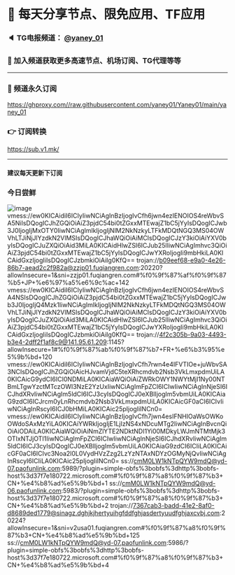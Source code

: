 # 🚀 每天分享节点、限免应用、TF应用
### 🔈 TG电报频道： [@yaney_01](https://t.me/yaney_01) 
### 🔔 加入频道获取更多高速节点、机场订阅、TG代理等等  
***
### 🔗  频道永久订阅
   https://ghproxy.com//raw.githubusercontent.com/yaney01/Yaney01/main/yaney_01
### 👉  订阅转换
   https://sub.v1.mk/
***
#### 建议每天更新下订阅
### 今日尝鲜
![image](https://user-images.githubusercontent.com/53202722/212579240-28eb4fa7-6784-4e7d-b343-bf014f7e4365.png)
vmess://ew0KICAidiI6ICIyIiwNCiAgInBzIjogIvCfh6jwn4ezIENOIOS4reWbvSA5NiIsDQogICJhZGQiOiAiZ3pjdC54bi0tZGxxMTEwajZ1bC5jYyIsDQogICJwb3J0IjogIjMxOTY0IiwNCiAgImlkIjogIjNlM2NkNzkyLTFkMDQtNGQ3MS04OWVhLTJiNjJlYzdkN2VlMSIsDQogICJhaWQiOiAiMCIsDQogICJzY3kiOiAiYXV0byIsDQogICJuZXQiOiAid3MiLA0KICAidHlwZSI6ICJub25lIiwNCiAgImhvc3QiOiAiZ3pjdC54bi0tZGxxMTEwajZ1bC5jYyIsDQogICJwYXRoIjogIi9mbHkiLA0KICAidGxzIjogIiIsDQogICJzbmkiOiAiIg0KfQ==
trojan://b09eef68-e9a0-4e26-86b7-aead2c2f982a@zzjp01.fuqiangren.com:20220?allowInsecure=1&sni=zzjp01.fuqiangren.com#%f0%9f%87%af%f0%9f%87%b5+JP+%e6%97%a5%e6%9c%ac+142
vmess://ew0KICAidiI6ICIyIiwNCiAgInBzIjogIvCfh6jwn4ezIENOIOS4reWbvSA4NSIsDQogICJhZGQiOiAiZ3pjdC54bi0tZGxxMTEwajZ1bC5jYyIsDQogICJwb3J0IjogIjQ4Mzk1IiwNCiAgImlkIjogIjNlM2NkNzkyLTFkMDQtNGQ3MS04OWVhLTJiNjJlYzdkN2VlMSIsDQogICJhaWQiOiAiMCIsDQogICJzY3kiOiAiYXV0byIsDQogICJuZXQiOiAid3MiLA0KICAidHlwZSI6ICJub25lIiwNCiAgImhvc3QiOiAiZ3pjdC54bi0tZGxxMTEwajZ1bC5jYyIsDQogICJwYXRoIjogIi9mbHkiLA0KICAidGxzIjogIiIsDQogICJzbmkiOiAiIg0KfQ==
trojan://4f2c305b-9a03-4493-b3e4-2dff2f1af8c9@141.95.61.209:1145?allowInsecure=1#%f0%9f%87%ab%f0%9f%87%b7+FR+%e6%b3%95%e5%9b%bd+120
vmess://ew0KICAidiI6ICIyIiwNCiAgInBzIjogIvCfh7rwn4e4IFVTIOe+juWbvSA3NCIsDQogICJhZGQiOiAicHJvamVjdC5teXRhcmdvb2Nsb3VkLmxpdmUiLA0KICAicG9ydCI6ICI0NDMiLA0KICAiaWQiOiAiZWRkOWY1NWYtMjI1Ny00NTBmLTgwYzctMTczOWI3NzE2YzUxIiwNCiAgImFpZCI6ICIwIiwNCiAgInNjeSI6ICJhdXRvIiwNCiAgIm5ldCI6ICJ3cyIsDQogICJ0eXBlIjogIm5vbmUiLA0KICAiaG9zdCI6ICJrcm0yLnRhcmdvb2Nsb3VkLmxpdmUiLA0KICAicGF0aCI6ICIvIiwNCiAgInRscyI6ICJ0bHMiLA0KICAic25pIjogIiINCn0=
vmess://ew0KICAidiI6ICIyIiwNCiAgInBzIjogIvCfh7jwn4esIFNHIOaWsOWKoOWdoSAxMzYiLA0KICAiYWRkIjogIjE1LjIzNS4xNDcuMTg2IiwNCiAgInBvcnQiOiAiODAiLA0KICAiaWQiOiAiNmZlYTE2NDktNDI1Yi00MDkyLWJmNTMtMjk3OTIxNTJjOTI1IiwNCiAgImFpZCI6ICIwIiwNCiAgInNjeSI6ICJhdXRvIiwNCiAgIm5ldCI6ICJ3cyIsDQogICJ0eXBlIjogIm5vbmUiLA0KICAiaG9zdCI6ICIiLA0KICAicGF0aCI6ICIvc3Noa2l0L0VydHVzZzg2LzYzNTAxNDYzOGMyNjQvIiwNCiAgInRscyI6ICIiLA0KICAic25pIjogIiINCn0=
ss://cmM0LW1kNTpQYW9mdQ@yd-07.paofunlink.com:5989/?plugin=simple-obfs%3bobfs%3dhttp%3bobfs-host%3d37f7e180722.microsoft.com#%f0%9f%87%a8%f0%9f%87%b3+CN+%e4%b8%ad%e5%9b%bd+1
ss://cmM0LW1kNTpQYW9mdQ@yd-06.paofunlink.com:5983/?plugin=simple-obfs%3bobfs%3dhttp%3bobfs-host%3d37f7e180722.microsoft.com#%f0%9f%87%a8%f0%9f%87%b3+CN+%e4%b8%ad%e5%9b%bd+2
trojan://7367cab3-badd-41e2-8af0-d8689ded1779@sinagz.dghjkjhertyuihgfddfghjasdertyuudfghjaxcvbj.com:20224?allowInsecure=1&sni=v2usa01.fuqiangren.com#%f0%9f%87%a8%f0%9f%87%b3+CN+%e4%b8%ad%e5%9b%bd+125
ss://cmM0LW1kNTpQYW9mdQ@yd-07.paofunlink.com:5986/?plugin=simple-obfs%3bobfs%3dhttp%3bobfs-host%3d37f7e180722.microsoft.com#%f0%9f%87%a8%f0%9f%87%b3+CN+%e4%b8%ad%e5%9b%bd+4

